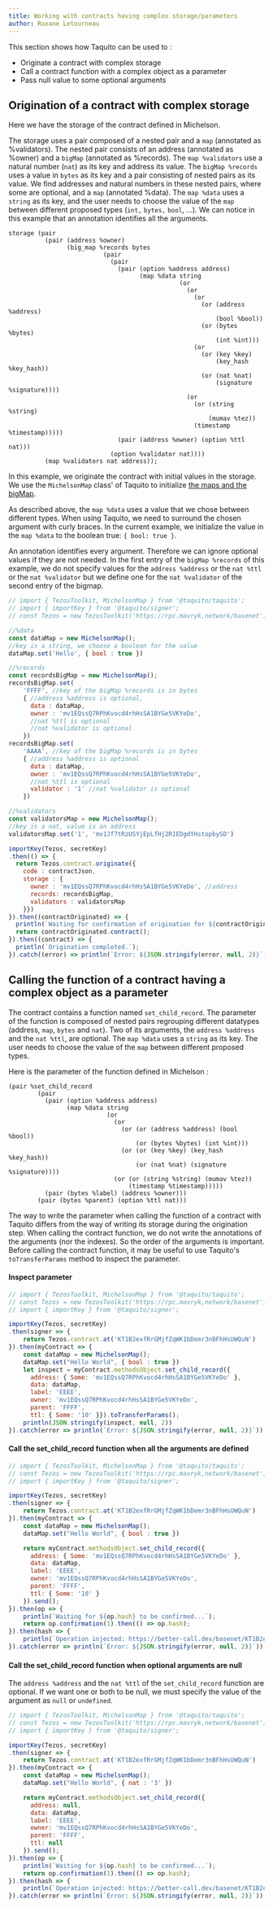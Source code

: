 ```yaml
---
title: Working with contracts having complex storage/parameters
author: Roxane Letourneau
---
```


This section shows how Taquito can be used to :
- Originate a contract with complex storage
- Call a contract function with a complex object as a parameter
- Pass null value to some optional arguments

## Origination of a contract with complex storage

Here we have the storage of the contract defined in Michelson.

The storage uses a pair composed of a nested pair and a `map` (annotated as %validators). The nested pair consists of an address (annotated as %owner) and a `bigMap` (annotated as %records). The `map %validators` use a natural number (`nat`) as its key and address its value. The `bigMap %records` uses a value in `bytes` as its key and a pair consisting of nested pairs as its value. We find addresses and natural numbers in these nested pairs, where some are optional, and a `map` (annotated %data). The `map %data` uses a `string` as its key, and the user needs to choose the value of the `map` between different proposed types (`int,` `bytes,` `bool`, ...). We can notice in this example that an annotation identifies all the arguments.

```
storage (pair
          (pair (address %owner)
                (big_map %records bytes
                          (pair
                            (pair
                              (pair (option %address address)
                                    (map %data string
                                               (or
                                                 (or
                                                   (or
                                                     (or (address %address)
                                                         (bool %bool))
                                                     (or (bytes %bytes)
                                                         (int %int)))
                                                   (or
                                                     (or (key %key)
                                                         (key_hash %key_hash))
                                                     (or (nat %nat)
                                                         (signature %signature))))
                                                 (or
                                                   (or (string %string)
                                                       (mumav %tez))
                                                   (timestamp %timestamp)))))
                              (pair (address %owner) (option %ttl nat)))
                            (option %validator nat))))
          (map %validators nat address));
```

In this example, we originate the contract with initial values in the storage. We use the `MichelsonMap` class' of Taquito to initialize [the maps and the bigMap](https://taquito.mavryk.org/docs/maps_bigmaps).

As described above, the `map %data` uses a value that we chose between different types. When using Taquito, we need to surround the chosen argument with curly braces. In the current example, we initialize the value in the `map %data` to the boolean true: `{ bool: true }`.

An annotation identifies every argument. Therefore we can ignore optional values if they are not needed. In the first entry of the `bigMap %records` of this example, we do not specify values for the `address %address` or the `nat %ttl` or the `nat %validator` but we define one for the `nat %validator` of the second entry of the bigmap.

```js live noInline
// import { TezosToolkit, MichelsonMap } from '@taquito/taquito';
// import { importKey } from '@taquito/signer';
// const Tezos = new TezosToolkit('https://rpc.mavryk,network/basenet');

//%data
const dataMap = new MichelsonMap();
//key is a string, we choose a boolean for the value
dataMap.set('Hello', { bool : true })

//%records
const recordsBigMap = new MichelsonMap();
recordsBigMap.set(
    'FFFF', //key of the bigMap %records is in bytes
    { //address %address is optional,
      data : dataMap,
      owner : 'mv1EQssQ7RPhKvocd4rhHsSA1BYGe5VKYeDo',
      //nat %ttl is optional
      //nat %validator is optional
    })
recordsBigMap.set(
    'AAAA', //key of the bigMap %records is in bytes
    { //address %address is optional
      data : dataMap,
      owner : 'mv1EQssQ7RPhKvocd4rhHsSA1BYGe5VKYeDo',
      //nat %ttl is optional
      validator : '1' //nat %validator is optional
    })

//%validators
const validatorsMap = new MichelsonMap();
//key is a nat, value is an address
validatorsMap.set('1', 'mv1Jf7tRzUSYjEpLfHj2R1EDgdYHstopbySD')

importKey(Tezos, secretKey)
.then(() => {
  return Tezos.contract.originate({
    code : contractJson,
    storage : {
      owner : 'mv1EQssQ7RPhKvocd4rhHsSA1BYGe5VKYeDo', //address
      records: recordsBigMap,
      validators : validatorsMap
    }})
}).then((contractOriginated) => {
  println(`Waiting for confirmation of origination for ${contractOriginated.contractAddress}...`);
  return contractOriginated.contract();
}).then((contract) => {
  println(`Origination completed.`);
}).catch((error) => println(`Error: ${JSON.stringify(error, null, 2)}`));
```

## Calling the function of a contract having a complex object as a parameter

The contract contains a function named `set_child_record`. The parameter of the function is composed of nested pairs regrouping different datatypes (address, `map`, `bytes` and `nat`). Two of its arguments, the `address %address` and the `nat %ttl`, are optional. The `map %data` uses a `string` as its key. The user needs to choose the value of the `map` between different proposed types.

Here is the parameter of the function defined in Michelson :

```
(pair %set_child_record
        (pair
          (pair (option %address address)
                (map %data string
                           (or
                             (or
                               (or (or (address %address) (bool %bool))
                                   (or (bytes %bytes) (int %int)))
                               (or (or (key %key) (key_hash %key_hash))
                                   (or (nat %nat) (signature %signature))))
                             (or (or (string %string) (mumav %tez))
                                 (timestamp %timestamp)))))
          (pair (bytes %label) (address %owner)))
        (pair (bytes %parent) (option %ttl nat)))
```

The way to write the parameter when calling the function of a contract with Taquito differs from the way of writing its storage during the origination step. When calling the contract function, we do not write the annotations of the arguments (nor the indexes). So the order of the arguments is important. Before calling the contract function, it may be useful to use Taquito's `toTransferParams` method to inspect the parameter.

#### Inspect parameter

```js live noInline
// import { TezosToolkit, MichelsonMap } from '@taquito/taquito';
// const Tezos = new TezosToolkit('https://rpc.mavryk,network/basenet')
// import { importKey } from '@taquito/signer';

importKey(Tezos, secretKey)
.then(signer => {
    return Tezos.contract.at('KT1B2exfRrGMjfZqWK1bDemr3nBFhHsUWQuN')
}).then(myContract => {
    const dataMap = new MichelsonMap();
    dataMap.set("Hello World", { bool : true })
    let inspect = myContract.methodsObject.set_child_record({
      address: { Some: 'mv1EQssQ7RPhKvocd4rhHsSA1BYGe5VKYeDo' },
      data: dataMap,
      label: 'EEEE',
      owner: 'mv1EQssQ7RPhKvocd4rhHsSA1BYGe5VKYeDo',
      parent: 'FFFF',
      ttl: { Some: '10' }}).toTransferParams();
    println(JSON.stringify(inspect, null, 2))
}).catch(error => println(`Error: ${JSON.stringify(error, null, 2)}`));
```

#### Call the set_child_record function when all the arguments are defined

```js live noInline
// import { TezosToolkit, MichelsonMap } from '@taquito/taquito';
// const Tezos = new TezosToolkit('https://rpc.mavryk,network/basenet')
// import { importKey } from '@taquito/signer';

importKey(Tezos, secretKey)
.then(signer => {
    return Tezos.contract.at('KT1B2exfRrGMjfZqWK1bDemr3nBFhHsUWQuN')
}).then(myContract => {
    const dataMap = new MichelsonMap();
    dataMap.set("Hello World", { bool : true })

    return myContract.methodsObject.set_child_record({
      address: { Some: 'mv1EQssQ7RPhKvocd4rhHsSA1BYGe5VKYeDo' },
      data: dataMap,
      label: 'EEEE',
      owner: 'mv1EQssQ7RPhKvocd4rhHsSA1BYGe5VKYeDo',
      parent: 'FFFF',
      ttl: { Some: '10' }
    }).send();
}).then(op => {
    println(`Waiting for ${op.hash} to be confirmed...`);
    return op.confirmation(1).then(() => op.hash);
}).then(hash => {
    println(`Operation injected: https://better-call.dev/basenet/KT1B2exfRrGMjfZqWK1bDemr3nBFhHsUWQuN/operations`);
}).catch(error => println(`Error: ${JSON.stringify(error, null, 2)}`));
```
#### Call the set_child_record function when optional arguments are null

The `address %address` and the `nat %ttl` of the `set_child_record` function are optional. If we want one or both to be null, we must specify the value of the argument as `null` or `undefined`.

```js live noInline
// import { TezosToolkit, MichelsonMap } from '@taquito/taquito';
// const Tezos = new TezosToolkit('https://rpc.mavryk,network/basenet')
// import { importKey } from '@taquito/signer';

importKey(Tezos, secretKey)
.then(signer => {
    return Tezos.contract.at('KT1B2exfRrGMjfZqWK1bDemr3nBFhHsUWQuN')
}).then(myContract => {
    const dataMap = new MichelsonMap();
    dataMap.set("Hello World", { nat : '3' })

    return myContract.methodsObject.set_child_record({
      address: null,
      data: dataMap,
      label: 'EEEE',
      owner: 'mv1EQssQ7RPhKvocd4rhHsSA1BYGe5VKYeDo',
      parent: 'FFFF',
      ttl: null
    }).send();
}).then(op => {
    println(`Waiting for ${op.hash} to be confirmed...`);
    return op.confirmation(1).then(() => op.hash);
}).then(hash => {
    println(`Operation injected: https://better-call.dev/basenet/KT1B2exfRrGMjfZqWK1bDemr3nBFhHsUWQuN/operations`);
}).catch(error => println(`Error: ${JSON.stringify(error, null, 2)}`));
```